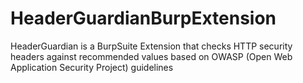 # HeaderGuardianBurpExtension
HeaderGuardian is a BurpSuite Extension that checks HTTP security headers against recommended values based on OWASP (Open Web Application Security Project) guidelines
